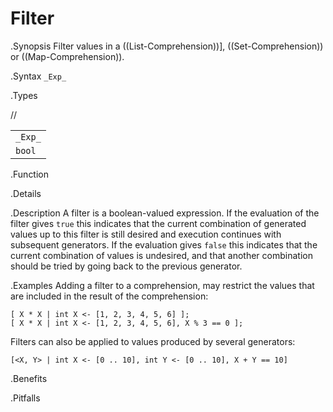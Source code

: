 # Filter

.Synopsis
Filter values in a ((List-Comprehension))], ((Set-Comprehension)) or ((Map-Comprehension)).

.Syntax
`_Exp_`

.Types

//

|          |
| --- |
| `_Exp_`  |
| `bool`   |


.Function

.Details

.Description
A  filter is a boolean-valued expression. 
If the evaluation of the filter gives `true` this indicates that the current combination of generated values up 
to this filter is still desired and execution continues with subsequent generators. 
If the evaluation gives `false` this indicates that the current combination of values is undesired, 
and that another combination should be tried by going back to the previous generator.

.Examples
Adding a filter to a comprehension, may restrict the values that are included in the result of the comprehension:
```rascal-shell
[ X * X | int X <- [1, 2, 3, 4, 5, 6] ];
[ X * X | int X <- [1, 2, 3, 4, 5, 6], X % 3 == 0 ];
```
Filters can also be applied to values produced by several generators:
```rascal-shell,continue
[<X, Y> | int X <- [0 .. 10], int Y <- [0 .. 10], X + Y == 10]
```

.Benefits

.Pitfalls

